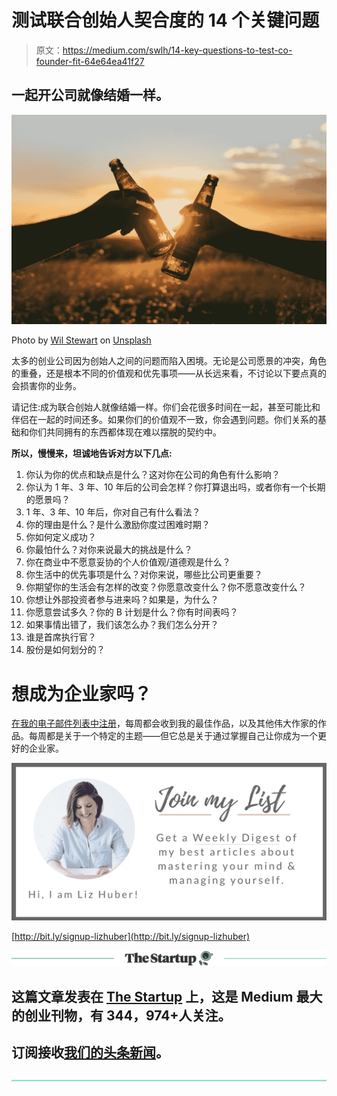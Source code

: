 # 测试联合创始人契合度的 14 个关键问题

> 原文：<https://medium.com/swlh/14-key-questions-to-test-co-founder-fit-64e64ea41f27>

## 一起开公司就像结婚一样。

![](img/388e6fa7ba13a373777f2c219332259c.png)

Photo by [Wil Stewart](https://unsplash.com/photos/UErWoQEoMrc?utm_source=unsplash&utm_medium=referral&utm_content=creditCopyText) on [Unsplash](https://unsplash.com/search/photos/partner?utm_source=unsplash&utm_medium=referral&utm_content=creditCopyText)

太多的创业公司因为创始人之间的问题而陷入困境。无论是公司愿景的冲突，角色的重叠，还是根本不同的价值观和优先事项——从长远来看，不讨论以下要点真的会损害你的业务。

请记住:成为联合创始人就像结婚一样。你们会花很多时间在一起，甚至可能比和伴侣在一起的时间还多。如果你们的价值观不一致，你会遇到问题。你们关系的基础和你们共同拥有的东西都体现在难以摆脱的契约中。

**所以，慢慢来，坦诚地告诉对方以下几点:**

1.  你认为你的优点和缺点是什么？这对你在公司的角色有什么影响？
2.  你认为 1 年、3 年、10 年后的公司会怎样？你打算退出吗，或者你有一个长期的愿景吗？
3.  1 年、3 年、10 年后，你对自己有什么看法？
4.  你的理由是什么？是什么激励你度过困难时期？
5.  你如何定义成功？
6.  你最怕什么？对你来说最大的挑战是什么？
7.  你在商业中不愿意妥协的个人价值观/道德观是什么？
8.  你生活中的优先事项是什么？对你来说，哪些比公司更重要？
9.  你期望你的生活会有怎样的改变？你愿意改变什么？你不愿意改变什么？
10.  你想让外部投资者参与进来吗？如果是，为什么？
11.  你愿意尝试多久？你的 B 计划是什么？你有时间表吗？
12.  如果事情出错了，我们该怎么办？我们怎么分开？
13.  谁是首席执行官？
14.  股份是如何划分的？

# 想成为企业家吗？

[在我的电子邮件列表中注册](http://bit.ly/signup-lizhuber)，每周都会收到我的最佳作品，以及其他伟大作家的作品。每周都是关于一个特定的主题——但它总是关于通过掌握自己让你成为一个更好的企业家。

![](img/9a237ad0bedff3a6a304c47be9eee9a0.png)

[http://bit.ly/signup-lizhuber](http://bit.ly/signup-lizhuber)

[![](img/308a8d84fb9b2fab43d66c117fcc4bb4.png)](https://medium.com/swlh)

## 这篇文章发表在 [The Startup](https://medium.com/swlh) 上，这是 Medium 最大的创业刊物，有 344，974+人关注。

## 订阅接收[我们的头条新闻](http://growthsupply.com/the-startup-newsletter/)。

[![](img/b0164736ea17a63403e660de5dedf91a.png)](https://medium.com/swlh)